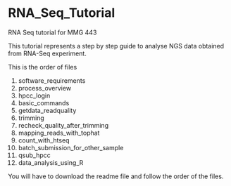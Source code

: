 # RNA_Seq_Tutorial
RNA Seq tutorial for MMG 443

This tutorial represents a step by step guide to analyse NGS data obtained from RNA-Seq experiment. 

This is the order of files 

1) software_requirements
2) process_overview
3) hpcc_login
4) basic_commands
5) getdata_readquality
6) trimming
7) recheck_quality_after_trimming
8) mapping_reads_with_tophat
9) count_with_htseq
10) batch_submission_for_other_sample
11) qsub_hpcc
12) data_analysis_using_R


You will have to download the readme file and follow the order of the files.

